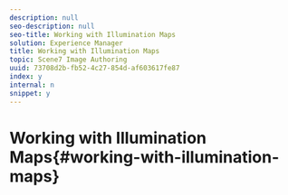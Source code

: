 ```yaml
---
description: null
seo-description: null
seo-title: Working with Illumination Maps
solution: Experience Manager
title: Working with Illumination Maps
topic: Scene7 Image Authoring
uuid: 73708d2b-fb52-4c27-854d-af603617fe87
index: y
internal: n
snippet: y
---
```


# Working with Illumination Maps{#working-with-illumination-maps}

